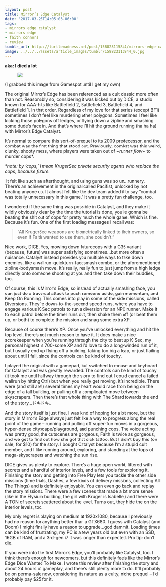 ```yaml
---
layout: post
title: Mirror’s Edge Catalyst
date: '2017-03-25T14:05:03-06:00'
tags:
- mirrors edge catalyst
- mirrors edge
- faith connors
- review
tumblr_url: https://turtlemadness.net/post/158823115844/mirrors-edge-catalyst
image: ../../../assets/article_images/tumblr/158823115844_0.jpg
---
```

 **aka: I died a lot**

<figure class="tmblr-full" data-orig-height="1080" data-orig-width="1920"><img src="../../../assets/article_images/tumblr/158823115844_0.jpg" data-orig-height="1080" data-orig-width="1920"></figure>

(I grabbed this image from Gamespot until I get my own)

The original Mirror’s Edge has been referenced as a cult classic more often than not. Reasonably so, considering it was kicked out by DICE, a studio known for AAA-hits like Battlefield 2, Battlefield 3, Battlefield 4, and Battlefield 1. In that order. Regardless of my love for that series (except BF1) sometimes I don’t feel like murdering other polygons. Sometimes I feel like kicking those polygons off ledges, or flying down a zipline and smashing some dude’s face in. And that’s where I’ll hit the ground running (ha ha ha) with Mirror’s Edge Catalyst.

It’s normal to compare this sort-of-prequel to its 2009 predecessor, and the combat was the first thing that stood out. Previously, combat was this weird, clunky, shooty mess, where players were taken out of _~runner flow~_ to murder cops\*.

_\*note: by&nbsp;‘cops,’ I mean KrugerSec private security agents who replace the cops, because future._

&nbsp;It felt like such an afterthought, and using guns was so un…runnery. There’s an achievement in the original called Pacifist, unlocked by not beating anyone up. It almost felt like the dev team added it to say&nbsp;“combat was totally unnecessary in this game.” It was a pretty fun challenge, too.

I wondered if the same thing was possible in Catalyst, and they make it wildly obviously clear by the time the tutorial is done, you’re gonna be beating the shit out of cops for pretty much the whole game. Which is fine. Because it’s fun. One of the first loading messages I recall was:

> “All KrugerSec weapons are biometrically linked to their owners, so even if Faith wanted to use them, she couldn’t.”&nbsp;

Nice work, DICE. Yes, mowing down futurecops with a G36 variant (because, future) was super satisfying sometimes…but more often a nuisance. Catalyst instead provides you multiple ways to take down enemies, like a wallrun-quickturn-facesmash combo, or the aforementioned zipline-bodysmash move. It’s really, really fun to just jump from a high ledge directly onto someone shooting at you and then take down their buddies, too.

Of course, this is Mirror’s Edge, so instead of actually smashing face, you can just do a traversal attack to push someone aside, gain momentum, and Keep On Running. This comes into play in some of the side missions, called Diversions. They’re down-to-the-second speed runs, where you have to engage various K-Sec patrols to run a diversion for an NPC runner. Make it to each patrol before the timer runs out, then shake them off (or beat them up, or both) to complete the mission and snag some extra XP.

Because of course there’s XP. Once you’ve unlocked everything and hit the top level, there’s not much reason to have it. It does make a nice scorekeeper when you’re running through the city to beat up K-Sec, my personal highest is 700-some XP and I’d love to do a long-winded run of it, but I usually end up flying off a building, taking too big a leap, or just flailing about until I fall, since the controls can be kind of touchy.

I played the original with a gamepad, but switched to mouse and keyboard for Catalyst and was greatly rewarded. The controls can be kind of touchy (it took me until halfway through the story to find out I could cancel a failed wallrun by hitting Ctrl) but when you really get moving, it’s incredible. There were (and still are!) several times my heart would race from being on the edge of a tall building, or pulling off a complicated move between skyscrapers. Then there’s that whole thing with The Shard towards the end of the story…ドキドキ。

And the story itself is just fine. I was kind of hoping for a bit more, but the story in Mirror’s Edge always just felt like a way to progress along the real point of the game – running and pulling off super-fun moves in a gorgeous, hyper-dense cityscape/playground, and punching cops. The voice acting was pretty good, the cutscenes are gorgeous, Faith is twice as gorgeous, and we get to find out how she got that sick tattoo. But I didn’t buy this (on sale, for $10) for the story. I bought Catalyst because I’m a stupid cult member, and I like running around, exploring, and standing at the tops of mega-skyscrapers and watching the sun rise.

DICE gives us plenty to explore. There’s a huge open world, littered with secrets and a handful of interior levels, and a few tools for exploring it. Finishing the story and getting into Free Play lets you tackle the other side missions (time trials, Dashes, a few kinds of delivery missions, collecting All The Things) and is definitely enjoyable. You can even go back and replay the story missions. There were a few scenes that made a lot more sense (like in the Elysium building, the girl with Kruger is Isabelle!) and there were A TON of secrets scattered about the level. Turns out, they hide the on the interior levels, too.&nbsp;

My only regret is playing on medium at 1920x1080, because I previously had no reason for anything better than a GTX680. I guess with Catalyst (and Doom) I might finally have a reason to upgrade…god dammit. Loading times can be kind of frustrating, my PC is a few years old but even with an SSD, 16GB of RAM, and a 3rd-gen i7 it was longer than expected. Pro tip: don’t die.

If you were into the first Mirror’s Edge, you’ll probably like Catalyst, too. I think there’s enough for newcomers, but this definitely feels like the Mirror’s Edge Dice Wanted To Make. I wrote this review after finishing the story and about 24 hours of gameplay, and there’s still plenty more to do. It’ll probably be on perma-sale now, considering its nature as a culty, niche prequel – I’d probably pay $25 for it.

